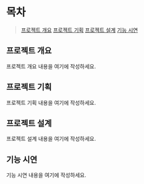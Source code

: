 # 목차

>[프로젝트 개요](#프로젝트-개요)
> [프로젝트 기획](#프로젝트-기획)
> [프로젝트 설계](#프로젝트-설계)
> [기능 시연](#기능-시연)

## 프로젝트 개요

프로젝트 개요 내용을 여기에 작성하세요.

## 프로젝트 기획

프로젝트 기획 내용을 여기에 작성하세요.

## 프로젝트 설계

프로젝트 설계 내용을 여기에 작성하세요.

## 기능 시연

기능 시연 내용을 여기에 작성하세요.
